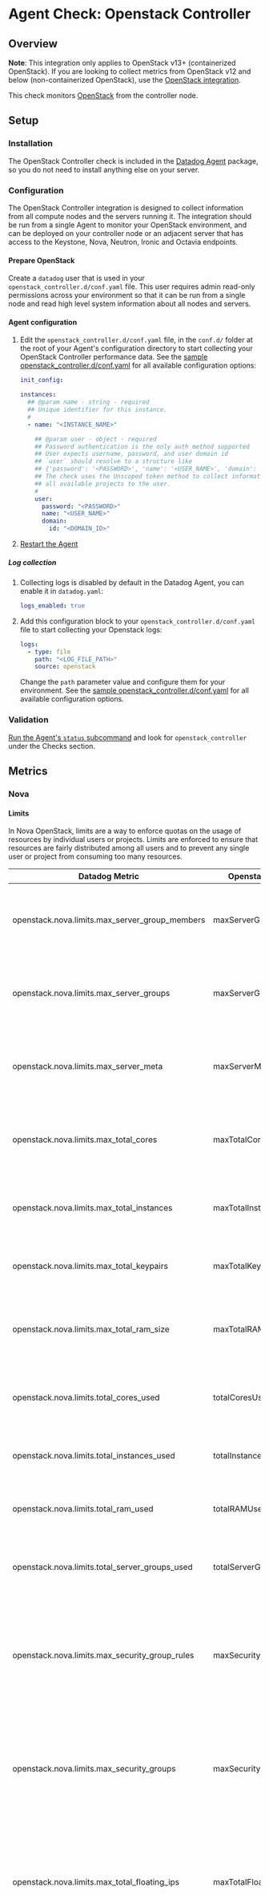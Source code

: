 # Agent Check: Openstack Controller

## Overview

**Note**: This integration only applies to OpenStack v13+ (containerized OpenStack). If you are looking to collect metrics from OpenStack v12 and below (non-containerized OpenStack), use the [OpenStack integration][1].

This check monitors [OpenStack][2] from the controller node.

## Setup

### Installation

The OpenStack Controller check is included in the [Datadog Agent][3] package, so you do not need to install anything else on your server.

### Configuration

The OpenStack Controller integration is designed to collect information from all compute nodes and the servers running it. The integration should be run from a single Agent to monitor your OpenStack environment, and can be deployed on your controller node or an adjacent server that has access to the Keystone, Nova, Neutron, Ironic and Octavia endpoints.

#### Prepare OpenStack

Create a `datadog` user that is used in your `openstack_controller.d/conf.yaml` file. This user requires admin read-only permissions across your environment so that it can be run from a single node and read high level system information about all nodes and servers.

#### Agent configuration

1. Edit the `openstack_controller.d/conf.yaml` file, in the `conf.d/` folder at the root of your Agent's configuration directory to start collecting your OpenStack Controller performance data. See the [sample openstack_controller.d/conf.yaml][4] for all available configuration options:

   ```yaml
   init_config:

   instances:
     ## @param name - string - required
     ## Unique identifier for this instance.
     #
     - name: "<INSTANCE_NAME>"

       ## @param user - object - required
       ## Password authentication is the only auth method supported
       ## User expects username, password, and user domain id
       ## `user` should resolve to a structure like
       ## {'password': '<PASSWORD>', 'name': '<USER_NAME>', 'domain': {'id': '<DOMAIN_ID>'}}
       ## The check uses the Unscoped token method to collect information about
       ## all available projects to the user.
       #
       user:
         password: "<PASSWORD>"
         name: "<USER_NAME>"
         domain:
           id: "<DOMAIN_ID>"
   ```

2. [Restart the Agent][5]

##### Log collection

1. Collecting logs is disabled by default in the Datadog Agent, you can enable it in `datadog.yaml`:

   ```yaml
   logs_enabled: true
   ```

2. Add this configuration block to your `openstack_controller.d/conf.yaml` file to start collecting your Openstack logs:

   ```yaml
   logs:
     - type: file
       path: "<LOG_FILE_PATH>"
       source: openstack
   ```

    Change the `path` parameter value and configure them for your environment. See the [sample openstack_controller.d/conf.yaml][4] for all available configuration options.
   

### Validation

[Run the Agent's `status` subcommand][6] and look for `openstack_controller` under the Checks section.

## Metrics

### Nova

#### Limits
In Nova OpenStack, limits are a way to enforce quotas on the usage of resources by individual users or projects. Limits are enforced to ensure that resources are fairly distributed among all users and to prevent any single user or project from consuming too many resources.

| Datadog Metric      | Openstack Metric | Description                                           |
|-----------------------|----------------|-------------------------------------------------------|
| openstack.nova.limits.max_server_group_members |maxServerGroupMembers| The number of allowed members for each server group.|  
|openstack.nova.limits.max_server_groups|maxServerGroups| The number of allowed server groups for each tenant. | 
|openstack.nova.limits.max_server_meta|maxServerMeta| The number of allowed metadata items for each server. |
|openstack.nova.limits.max_total_cores|maxTotalCores| The number of allowed server cores for each tenant.   |
|openstack.nova.limits.max_total_instances|maxTotalInstances| The number of allowed servers for each tenant.   |     
|openstack.nova.limits.max_total_keypairs|maxTotalKeypairs|The number of allowed key pairs for each user.|
|openstack.nova.limits.max_total_ram_size|maxTotalRAMSize|The amount of allowed server RAM, in MiB, for each tenant.|
|openstack.nova.limits.total_cores_used|totalCoresUsed|The number of used server cores in each tenant.|
|openstack.nova.limits.total_instances_used|totalInstancesUsed|The number of servers in each tenant.|
|openstack.nova.limits.total_ram_used|totalRAMUsed|The amount of used server RAM in each tenant.|
|openstack.nova.limits.total_server_groups_used|totalServerGroupsUsed|The number of used server groups in each tenant.|
|openstack.nova.limits.max_security_group_rules|maxSecurityGroupRules|The number of allowed rules for each security group. **Available until version 2.35**
|openstack.nova.limits.max_security_groups|maxSecurityGroups|The number of allowed security groups for each tenant. **Available until version 2.35**
|openstack.nova.limits.max_total_floating_ips|maxTotalFloatingIps|The number of allowed floating IP addresses for each tenant. **Available until version 2.35**
|openstack.nova.limits.total_floating_ips_used|totalFloatingIpsUsed|The number of used floating IP addresses in each tenant. **Available until version 2.35**
|openstack.nova.limits.total_security_groups_used|totalSecurityGroupsUsed|The number of used security groups in each tenant. **Available until version 2.35**
|openstack.nova.limits.max_image_meta|maxImageMeta|The number of allowed metadata items for each image. **Available until version 2.38**
|openstack.nova.limits.max_personality|maxPersonality|The number of allowed injected files for each tenant. **Available until version 2.56**
|openstack.nova.limits.max_personality_size|maxPersonalitySize|The number of allowed bytes of content for each injected file. **Available until version 2.56**



See [metadata.csv][7] for a list of metrics provided by this integration.

### Events

OpenStack Controller does not include any events.

### Service Checks

See [service_checks.json][8] for a list of service checks provided by this integration.

## Troubleshooting

Need help? Contact [Datadog support][9].


[1]: https://docs.datadoghq.com/integrations/openstack/
[2]: https://www.openstack.org
[3]: https://app.datadoghq.com/account/settings#agent
[4]: https://github.com/DataDog/integrations-core/blob/master/openstack_controller/datadog_checks/openstack_controller/data/conf.yaml.example
[5]: https://docs.datadoghq.com/agent/guide/agent-commands/#start-stop-and-restart-the-agent
[6]: https://docs.datadoghq.com/agent/guide/agent-commands/#agent-status-and-information
[7]: https://github.com/DataDog/integrations-core/blob/master/openstack_controller/metadata.csv
[8]: https://github.com/DataDog/integrations-core/blob/master/openstack_controller/assets/service_checks.json
[9]: https://docs.datadoghq.com/help/

